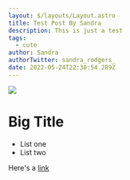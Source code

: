 ```yaml
---
layout: $/layouts/Layout.astro
title: Test Post By Sandra
description: This is just a test
tags:
  - cute
author: Sandra
authorTwitter: sandra_rodgers_
date: 2022-05-24T22:30:54.289Z
---
```

![](https://s36700.pcdn.co/wp-content/uploads/2015/05/shutterstock_1741426311.jpg.optimal.jpg)

# Big Title

* List one
* List two

Here's a [link](https://stream.live.vc.bbcmedia.co.uk/bbc_radio_fourlw_online_nonuk)